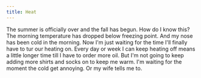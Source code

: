 ```yaml
---
title: Heat
---
```


The summer is officially over and the fall has begun. How do I know this? The morning temperature has dropped below freezing point. And my nose has been cold in the morning. Now I'm just waiting for the time I'll finally have to tur our heating on. Every day or week I can keep heating off means a little longer time till I have to order more oil. But I'm not going to keep adding more shirts and socks on to keep me warm. I'm waiting for the moment the cold get annoying. Or my wife tells me to. 